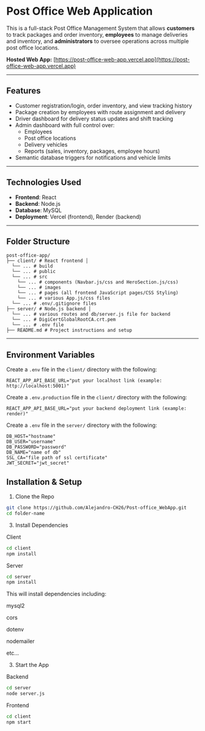   #  Post Office Web Application

  This is a full-stack Post Office Management System that allows **customers** to track packages and order inventory, **employees** to manage deliveries and inventory, and **administrators** to oversee operations across multiple post office locations.

  **Hosted Web App:** [https://post-office-web-app.vercel.app](https://post-office-web-app.vercel.app)

  ---

  ##  Features

  - Customer registration/login, order inventory, and view tracking history
  - Package creation by employees with route assignment and delivery
  - Driver dashboard for delivery status updates and shift tracking
  - Admin dashboard with full control over:
    - Employees
    - Post office locations
    - Delivery vehicles
    - Reports (sales, inventory, packages, employee hours)
  - Semantic database triggers for notifications and vehicle limits

  ---

  ##  Technologies Used

  - **Frontend**: React
  - **Backend**: Node.js
  - **Database**: MySQL
  - **Deployment**: Vercel (frontend), Render (backend)

  ---

  ##  Folder Structure

```
post-office-app/ 
├── client/ # React frontend │ 
  └── ... # build
  └── ... # public
  └── ... # src
    └── ... # components (Navbar.js/css and HeroSection.js/css)
    └── ... # images
    └── ... # pages (all frontend JavaScript pages/CSS Styling)
    └── ... # various App.js/css files
  └── ... # .env/.gitignore files
├── server/ # Node.js backend │ 
  └── ... # various routes and db/server.js file for backend
  └── ... # DigiCertGlobalRootCA.crt.pem
  └── ... # .env file
├── README.md # Project instructions and setup
```


---

## Environment Variables

Create a `.env` file in the `client/` directory with the following:

```.env
REACT_APP_API_BASE_URL="put your localhost link (example: http://localhost:5001)"
```

Create a `.env.production` file in the `client/` directory with the following:
```.env
REACT_APP_API_BASE_URL="put your backend deployment link (example: render)"
```

Create a `.env` file in the `server/` directory with the following:

```.env
DB_HOST="hostname"
DB_USER="username"
DB_PASSWORD="password"
DB_NAME="name of db"
SSL_CA="file path of ssl certificate"
JWT_SECRET="jwt_secret"
```

## Installation & Setup
1. Clone the Repo
```bash
git clone https://github.com/Alejandro-CH26/Post-office_WebApp.git
cd folder-name
```
3. Install Dependencies

Client
```bash
cd client
npm install
```

Server
```bash
cd server
npm install
```

This will install dependencies including:

mysql2

cors

dotenv

nodemailer

etc...

3. Start the App

Backend
```bash
cd server
node server.js
```

Frontend
```bash
cd client
npm start
```







